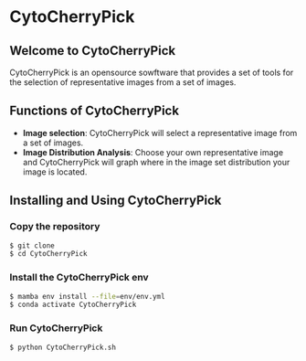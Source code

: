 # CytoCherryPick

## Welcome to CytoCherryPick
CytoCherryPick is an opensource sowftware that provides a set of tools for the selection of representative images from a set of images.

## Functions of CytoCherryPick
* **Image selection**: CytoCherryPick will select a representative image from a set of images.
* **Image Distribution Analysis**: Choose your own representative image and CytoCherryPick will graph where in the image set distribution your image is located.

## Installing and Using CytoCherryPick

### Copy the repository
``` bash
$ git clone
$ cd CytoCherryPick
```

### Install the CytoCherryPick env
``` bash
$ mamba env install --file=env/env.yml
$ conda activate CytoCherryPick
```

### Run CytoCherryPick
``` bash
$ python CytoCherryPick.sh
```
